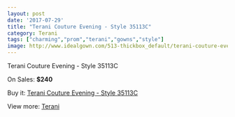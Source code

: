 ```yaml
---
layout: post
date: '2017-07-29'
title: "Terani Couture Evening - Style 35113C"
category: Terani
tags: ["charming","prom","terani","gowns","style"]
image: http://www.idealgown.com/513-thickbox_default/terani-couture-evening-style-35113c.jpg
---
```

Terani Couture Evening - Style 35113C

On Sales: **$240**
<a href="https://www.idealgown.com/en/terani/191-terani-couture-evening-style-35113c.html"><amp-img layout="responsive" width="600" height="600" src="//www.idealgown.com/513-thickbox_default/terani-couture-evening-style-35113c.jpg" alt="Terani Couture Evening - Style 35113C 0" /></a>
<a href="https://www.idealgown.com/en/terani/191-terani-couture-evening-style-35113c.html"><amp-img layout="responsive" width="600" height="600" src="//www.idealgown.com/514-thickbox_default/terani-couture-evening-style-35113c.jpg" alt="Terani Couture Evening - Style 35113C 1" /></a>

Buy it: [Terani Couture Evening - Style 35113C](https://www.idealgown.com/en/terani/191-terani-couture-evening-style-35113c.html "Terani Couture Evening - Style 35113C")

View more: [Terani](https://www.idealgown.com/en/4-terani "Terani")